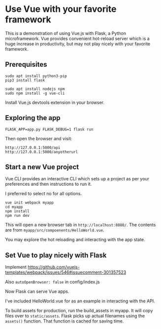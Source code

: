 # Use Vue with your favorite framework

This is a demonstration of using Vue.js with Flask, a Python microframework. Vue provides convenient hot-reload server which is a huge increase in productivity, but may not play nicely with your favorite framework.

## Prerequisites
```
sudo apt install python3-pip
pip3 install flask

sudo apt install nodejs npm
sudo npm install -g vue-cli
```

Install Vue.js devtools extension in your browser.

## Exploring the app
```
FLASK_APP=app.py FLASK_DEBUG=1 flask run
```

Then open the browser and visit:
```
http://127.0.0.1:5000/api
http://127.0.0.1:5000/anyotherurl
```

## Start a new Vue project
Vue CLI provides an interactive CLI which sets up a project as per your preferences and then instructions to run it.

I preferred to select no for all options.

```
vue init webpack myapp
cd myapp
npm install
npm run dev
```

This will open a new browser tab in `http://localhost:8080/`. The contents are from `myapp/src/compoenents/HelloWorld.vue`.

You may explore the hot reloading and interacting with the app state.

## Set Vue to play nicely with Flask
Implement https://github.com/vuejs-templates/webpack/issues/546#issuecomment-301357523

Also `autoOpenBrowser: false` in config/index.js

Now Flask can serve Vue apps.

I've included HelloWorld.vue for as an example in interacting with the API.

To build assets for production, run the build_assets in myapp. It will copy files over to `static/assets`. Flask picks up actual filenames using the `assets()` function. That function is cached for saving time.

